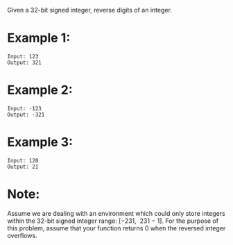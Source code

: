 Given a 32-bit signed integer, reverse digits of an integer.

# Example 1:
```
Input: 123
Output: 321
```
# Example 2:
```
Input: -123
Output: -321
```
# Example 3:
```
Input: 120
Output: 21
```
# Note:
Assume we are dealing with an environment which could only store integers within the 32-bit signed integer range: [−231,  231 − 1]. For the purpose of this problem, assume that your function returns 0 when the reversed integer overflows.
